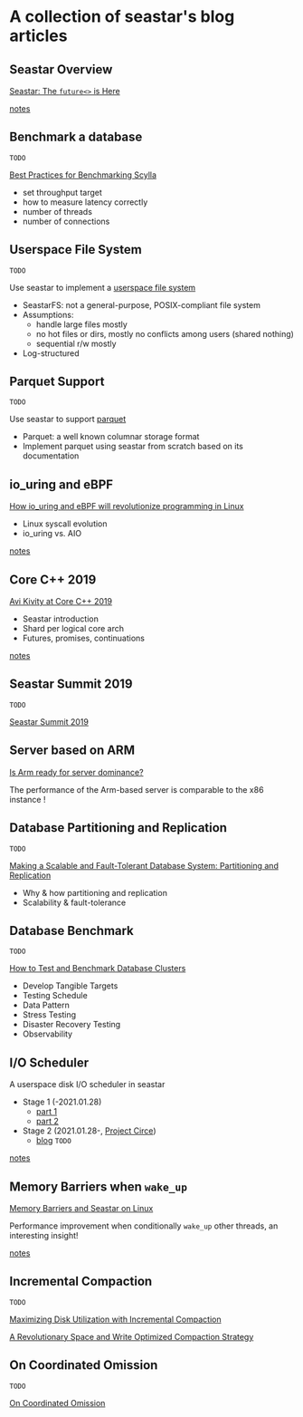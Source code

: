 # A collection of seastar's blog articles

## Seastar Overview

[Seastar: The `future<>` is Here](https://www.scylladb.com/2018/01/04/seastar-futures/)

[notes](https://github.com/JasonYuchen/notes/blob/master/seastar/Introduction.md)

## Benchmark a database

`TODO`

[Best Practices for Benchmarking Scylla](https://www.scylladb.com/2021/03/04/best-practices-for-benchmarking-scylla/)

- set throughput target
- how to measure latency correctly
- number of threads
- number of connections

## Userspace File System

`TODO`

Use seastar to implement a
[userspace file system](https://www.scylladb.com/2020/08/25/scylla-student-projects-part-ii-implementing-an-async-userspace-file-system/)

- SeastarFS: not a general-purpose, POSIX-compliant file system
- Assumptions:
  - handle large files mostly
  - no hot files or dirs, mostly no conflicts among users (shared nothing)
  - sequential r/w mostly
- Log-structured

## Parquet Support

`TODO`

Use seastar to support
[parquet](https://www.scylladb.com/2020/08/05/scylla-student-projects-part-i-parquet/)

- Parquet: a well known columnar storage format
- Implement parquet using seastar from scratch based on its documentation

## io_uring and eBPF

[How io_uring and eBPF will revolutionize programming in Linux](https://www.scylladb.com/2020/05/05/how-io_uring-and-ebpf-will-revolutionize-programming-in-linux/)

- Linux syscall evolution
- io_uring vs. AIO

[notes](https://github.com/JasonYuchen/notes/blob/master/linux/io_uring.md)

## Core C++ 2019

[Avi Kivity at Core C++ 2019](https://www.scylladb.com/2020/03/26/avi-kivity-at-core-c-2019/)

- Seastar introduction
- Shard per logical core arch
- Futures, promises, continuations

[notes](https://github.com/JasonYuchen/notes/blob/master/seastar/Message_Passing.md)

## Seastar Summit 2019

`TODO`

[Seastar Summit 2019](https://www.scylladb.com/2019/09/03/seastar-summit-2019/)

## Server based on ARM

[Is Arm ready for server dominance?](https://www.scylladb.com/2019/12/05/is-arm-ready-for-server-dominance/)

The performance of the Arm-based server is comparable to the x86 instance !

## Database Partitioning and Replication

`TODO`

[Making a Scalable and Fault-Tolerant Database System: Partitioning and Replication](https://www.scylladb.com/2020/10/20/making-a-scalable-and-fault-tolerant-database-system-partitioning-and-replication/)

- Why & how partitioning and replication
- Scalability & fault-tolerance

## Database Benchmark

`TODO`

[How to Test and Benchmark Database Clusters](https://www.scylladb.com/2020/11/04/how-to-test-and-benchmark-database-clusters/)

- Develop Tangible Targets
- Testing Schedule
- Data Pattern
- Stress Testing
- Disaster Recovery Testing
- Observability

## I/O Scheduler

A userspace disk I/O scheduler in seastar

- Stage 1 (-2021.01.28)
  - [part 1](https://www.scylladb.com/2016/04/14/io-scheduler-1/)
  - [part 2](https://www.scylladb.com/2016/04/29/io-scheduler-2/)
- Stage 2 (2021.01.28-, [Project Circe](https://www.scylladb.com/2021/01/28/project-circe-january-update/))
  - [blog](https://www.scylladb.com/2021/04/06/scyllas-new-io-scheduler/) `TODO`

[notes](https://github.com/JasonYuchen/notes/blob/master/seastar/Disk_IO_Scheduler.md)

## Memory Barriers when `wake_up`

[Memory Barriers and Seastar on Linux](https://www.scylladb.com/2018/02/15/memory-barriers-seastar-linux/)

Performance improvement when conditionally `wake_up` other threads, an interesting insight!

[notes](https://github.com/JasonYuchen/notes/blob/master/seastar/Membarrier_Adventures.md)

## Incremental Compaction

`TODO`

[Maximizing Disk Utilization with Incremental Compaction](https://www.scylladb.com/2020/01/16/maximizing-disk-utilization-with-incremental-compaction/)

[A Revolutionary Space and Write Optimized Compaction Strategy](https://www.scylladb.com/2021/04/28/incremental-compaction-2-0-a-revolutionary-space-and-write-optimized-compaction-strategy/)

## On Coordinated Omission

`TODO`

[On Coordinated Omission](https://www.scylladb.com/2021/04/22/on-coordinated-omission/)
